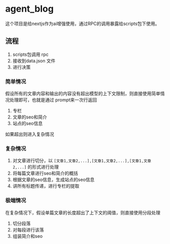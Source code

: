 # agent_blog

这个项目是给nextjs作为ai增强使用，通过RPC的调用暴露给scripts包下使用。

## 流程

1. scripts包调用 rpc
2. 接收到data.json 文件
3. 进行决策

### 简单情况

假设所有的文章内容和输出的内容没有超出模型的上下文限制，则直接使用简单情况处理即可，也就是通过 prompt来一次行返回

1. 专栏
2. 文章的seo和简介
3. 站点的seo信息

如果超出则进入复杂情况

### 复杂情况

1. 对文章进行切分，以 `[文章1,文章2,...],[文章1,文章2,...],[文章1,文章2,...]` 的形式进行处理
2. 将每篇文章进行seo和简介的概括
3. 根据文章的seo信息，生成站点的seo信息
4. 讲所有标题传递，进行专栏的提取

### 极端情况

在复杂情况下，假设单篇文章的长度超出了上下文的阈值，则直接使用分段处理

1. 切分段落
2. 对每段进行该落
3. 组装简介和seo
